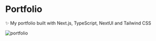 # Portfolio
✨ My portfolio built with Next.js, TypeScript, NextUI and Tailwind CSS


![portfolio](https://github.com/panyu1512/Portfolio/assets/44259957/723c0d04-2473-4d55-908d-442abd6adc43)
